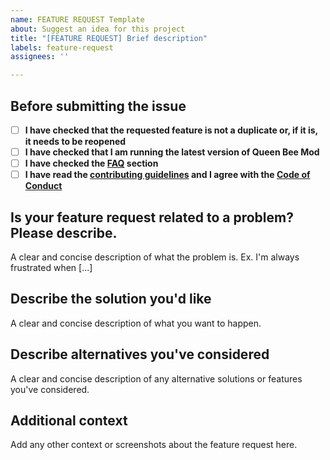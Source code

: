 ```yaml
---
name: FEATURE REQUEST Template
about: Suggest an idea for this project
title: "[FEATURE REQUEST] Brief description"
labels: feature-request
assignees: ''

---
```


## Before submitting the issue

- [ ] **I have checked that the requested feature is not a duplicate or, if it is, it needs to be reopened**
- [ ] **I have checked that I am running the latest version of Queen Bee Mod**
- [ ] **I have checked the [FAQ]() section**
- [ ] **I have read the [contributing guidelines](https://github.com/CerbonXD/QueenBeeMod/blob/master/CONTRIBUTING.md#feature-requests) and I agree with the [Code of Conduct](https://github.com/CerbonXD/QueenBeeMod/blob/master/CODE_OF_CONDUCT.md)**

## Is your feature request related to a problem? Please describe.

A clear and concise description of what the problem is. Ex. I'm always frustrated when [...]

## Describe the solution you'd like

A clear and concise description of what you want to happen.


## Describe alternatives you've considered
A clear and concise description of any alternative solutions or features you've considered.

## Additional context
Add any other context or screenshots about the feature request here.
